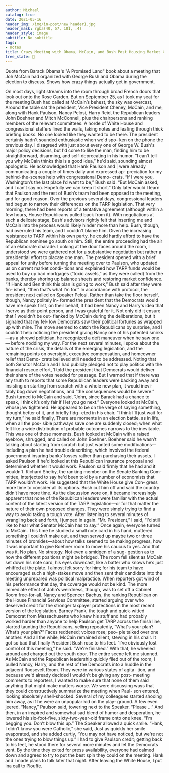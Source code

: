```yaml
---
author: Michael
catalog: true
date: 2021-05-16
header_img: /img/in-post/new_header1.jpg
header_mask: rgba(40, 57, 101, .4)
header_style: image
subtitle: No subtitle
tags:
- notes
title: Crazy Meeting with Obama, McCain, and Bush Post Housing Market Crash
tree_state: 🌱
---
```


Quote from Barack Obama's "A Promised Land" book about a meeting that Joh McCain had organized with George Bush and Obama during the election to discuss. Shows how crazy things actually get in government.

>
On most days, light streams into the room through broad French
doors that look out onto the Rose Garden. But on September 25, as I
took my seat for the meeting Bush had called at McCain’s behest, the sky
was overcast, Around the table sat the president, Vice President Cheney,
McCain, and me, along with Hank Paulson, Nancy Pelosi, Harry Reid,
the Republican leaders John Boehner and Mitch McConnell, plus the
chairpersons and ranking members of the relevant committees. A horde
of White House and congressional staffers lined the walls, taking notes
and leafing through thick briefing books.
No one looked like they wanted to be there.
The president certainly hadn't sounded enthusiastic when we'd spo-
ken on the phone the previous day. I disagreed with just about every one
of George W. Bush's major policy decisions, but I'd come to like the man,
finding him to be straightforward, disarming, and self-deprecating in his
humor.
“I can’t tell you why McCain thinks this is a good idea,” he'd said,
sounding almost apologetic. He acknowledged that Hank Paulson and |
were already communicating a couple of times daily and expressed ap-
preciation for my behind-the-scenes help with congressional Demo-
crats. “If I were you, Washington’s the last place I’d want to be,” Bush
said. “But McCain asked, and I can’t say no. Hopefully we can keep it
short.”
Only later would I learn that Paulson and the rest of Bush’s team had
been opposed to the meeting, and for good reason. Over the previous
several days, congressional leaders had begun to narrow their differences
on the TARP legislation. That very morning, there had been reports of
a tentative agreement (although within a few hours, House Republicans
pulled back from it). With negotiations at such a delicate stage, Bush's
advisors rightly felt that inserting me and McCain into the process
would likely hinder more than help.
Bush, though, had overruled his team, and I couldn't blame him.
Given the increasing resistance to TARP within his own party, he could
hardly afford to have the Republican nominee go south on him. Still, the entire proceeding had the air of an elaborate charade. Looking at
the dour faces around the room, I understood we were gathered not for
a substantive negotiation but rather a presidential effort to placate
one man.
The president opened with a brief appeal for unity before turning
the meeting over to Paulson, who updated us on current market condi-
tions and explained how TARP funds would be used to buy up bad
mortgages (“toxic assets,” as they were called) from the banks, thereby
shoring up balance sheets and restoring market confidence. “If Hank
and Ben think this plan is going to work,” Bush said after they were fin-
ished, “then that’s what I’m for.”
In accordance with protocol, the president next called on Speaker
Pelosi. Rather than take the floor herself, though, Nancy politely in-
formed the president that the Democrats would have me speak first, on
their behalf,
It had been Nancy and Harry's idea that I serve as their point person,
and I was grateful for it. Not only did it ensure that 1 wouldn't be out-
flanked by McCain during the deliberations, but it signaled that my fel-
low Democrats saw their political fortunes as wrapped up with mine.
The move seemed to catch the Republicans by surprise, and I couldn’t
help noticing the president giving Nancy one of his patented smirks—as
a shrewd politician, he recognized a deft maneuver when he saw one—
before nodding my way.
For the next several minutes, I spoke about the nature of the crisis,
the details of the emerging legislation, and the remaining points on
oversight, executive compensation, and homeowner relief that Demo-
crats believed still needed to be addressed. Noting that both Senator
McCain and I had publicly pledged not to play politics with the financial
rescue effort, 1 told the president that Democrats would deliver their
share of the votes needed for passage. But I warned that if there was any
truth to reports that some Republican leaders were backing away and
insisting on starting from scratch with a whole new plan, it would inevi-
tably bog down negotiations, and “the consequences would be severe.”
Bush turned to McCain and said, “John, since Barack had a chance to
speak, I think it’s only fair if I let you go next.”
Everyone looked at McCain, whose jaw tightened. He appeared to be
on the verge of saying something, thought better of it, and briefly fidg-
eted in his chair.
“I think I'll just wait for my turn,” he said finally,
There are moments in an election battle, as in life, when all the pos-
sible pathways save one are suddenly closed; when what felt like a wide
distribution of probable outcomes narrows to the inevitable. This was
one of those moments. Bush looked at McCain with a raised eyebrow,
shrugged, and called on John Boehner. Boehner said he wasn’t talking
about starting from scratch but just wanted some modifications—
including a plan he had trouble describing, which involved the federal
government insuring banks’ losses rather than purchasing their assets.
I asked Paulson if he'd looked at this Republican insurance proposal
and determined whether it would work. Paulson said firmly that he had
and it wouldn't.
Richard Shelby, the ranking member on the Senate Banking Com-
mittee, interjected to say he'd been told by a number of economists that
TARP wouldn't work. He suggested that the White House give Con-
gress more time to consider all its options. Bush cut him off and said the
country didn’t have more time.
As the discussion wore on, it became increasingly apparent that none
of the Republican leaders were familiar with the actual content of the
latest version of the TARP legislation—or for that matter the nature of
their own proposed changes. They were simply trying to find a way to
avoid taking a tough vote. After listening to several minutes of wrangling
back and forth, I jumped in again.
“Mr. President,” I said, “I'd still like to hear what Senator McCain has
to say.”
Once again, everyone turned to McCain. This time he studied a small
note card in his hand, muttered something I couldn’t make out, and
then served up maybe two or three minutes of bromides—about how
talks seemed to be making progress, how it was important to give
Boehner room to move his caucus to yes.
And that was it. No plan. No strategy. Not even a smidgen of a sug-
gestion as to how the different positions might be bridged. The room fell
silent as McCain set down his note card, his eyes downcast, like a batter
who knows he’s just whiffed at the plate. I almost felt sorry for him; for
his team to have encouraged such a high-stakes move and then sent their
candidate into the meeting unprepared was political malpractice. When
reporters got wind of his performance that day, the coverage would not
be kind.
The more immediate effect of John’s weirdness, though, was to set
off a Cabinet Room free-for-all. Nancy and Spencer Bachus, the ranking
Republican on the House Financial Services Committee, started arguing
over who deserved credit for the stronger taxpayer protections in the
most recent version of the legislation. Barney Frank, the tough and
quick-witted Democrat from Massachusetts who knew his stuff and had
probably worked harder than anyone to help Paulson get TARP across
the finish line, started taunting the Republicans, yelling repeatedly,
“What's your plan? What’s your plan?” Faces reddened; voices rose; peo-
ple talked over one another. And all the while, McCain remained silent,
stewing in his chair. It got so bad that finally President Bush rose to his
feet.
“I've obviously lost control of this meeting,” he said. “We're finished.”
With that, he wheeled around and charged out the south door.
The entire scene left me stunned.
As McCain and the Republican leadership quickly filed out of the
room, I pulled Nancy, Harry, and the rest of the Democrats into a huddle
in the adjacent Roosevelt Room. They were in various states of agita-
tion, and because we'd already decided I wouldn't be giving any post-
meeting comments to reporters, I wanted to make sure that none of
them said anything that might make matters worse. We were discussing
ways that they could constructively summarize the meeting when Paul-
son entered, looking absolutely shell-shocked. Several of my colleagues
started shooing him away, as if he were an unpopular kid on the play-
ground. A few even jeered.
“Nancy,” Paulson said, towering next to the Speaker. “Please ...” And
then, in an inspired and somewhat sad blend of humor and desperation,
he lowered his six-foot-five, sixty-two-year-old frame onto one knee.
“I'm begging you. Don’t blow this up.”
The Speaker allowed a quick smile. “Hank, I didn’t know you were
Catholic,” she said, Just as quickly her smile evaporated, and she added
curtly, “You may not have noticed, but we're not the ones trying to blow
things up.”
I had to give Paulson credit; getting back to his feet, he stood there
for several more minutes and let the Democrats vent. By the time they
exited for press availability, everyone had calmed down and agreed to try
to put the best spin they could on the meeting. Hank and I made plans
to talk later that night. After leaving the White House, I put ina call to
Plouffe.